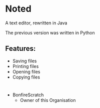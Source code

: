 # Noted
A text editor, rewritten in Java

The previous version was written in Python

## Features:
 - Saving files
 - Printing files
 - Opening files
 - Copying files

#

- BonfireScratch
    - Owner of this Organisation
